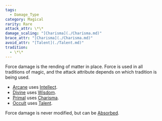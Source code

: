 ```yaml
---  
tags:  
  - Damage_Type  
category: Magical  
rarity: Rare  
attack_attr: \*\*  
damage_scaling: "[Charisma](./Charisma.md)"  
brace_attr: "[Charisma](./Charisma.md)"  
avoid_attr: "[Talent](./Talent.md)"  
tradition:  
  - \*\*  
---  
```

Force damage is the rending of matter in place. Force is used in all traditions of magic, and the attack attribute depends on which tradition is being used.  
  
- [Arcane](./Arcane.md) uses [Intellect](./Intellect.md).  
- [Divine](./Divine.md) uses [Wisdom](./Wisdom.md).  
- [Primal](./Primal.md) uses [Charisma](./Charisma.md).  
- [Occult](./Occult.md) uses [Talent](./Talent.md).  
  
Force damage is never modified, but can be [Absorbed](./Absorption%20Points.md).